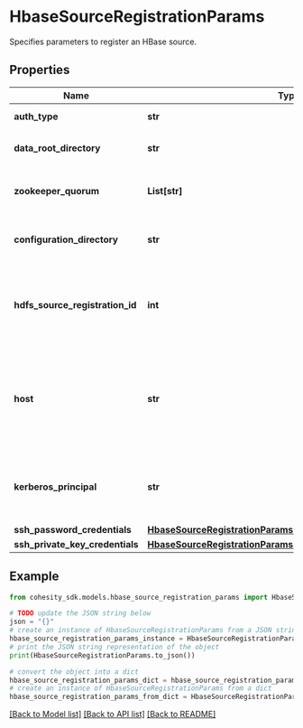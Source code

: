 # HbaseSourceRegistrationParams

Specifies parameters to register an HBase source.

## Properties

Name | Type | Description | Notes
------------ | ------------- | ------------- | -------------
**auth_type** | **str** | Authentication type. | [optional] [readonly] 
**data_root_directory** | **str** | The &#39;Data root directory&#39; for this HBase. | [optional] [readonly] 
**zookeeper_quorum** | **List[str]** | The &#39;Zookeeper Quorum&#39; for this HBase. | [optional] [readonly] 
**configuration_directory** | **str** | The directory containing the hbase-site.xml. | 
**hdfs_source_registration_id** | **int** | Protection Source registration id of the HDFS on which this HBase is running. | 
**host** | **str** | IP or hostname of any host from which the HBase configuration file hbase-site.xml can be read. | 
**kerberos_principal** | **str** | The kerberos principal to be used to connect to this Hbase source. | [optional] 
**ssh_password_credentials** | [**HbaseSourceRegistrationParamsAllOfSshPasswordCredentials**](HbaseSourceRegistrationParamsAllOfSshPasswordCredentials.md) |  | [optional] 
**ssh_private_key_credentials** | [**HbaseSourceRegistrationParamsAllOfSshPrivateKeyCredentials**](HbaseSourceRegistrationParamsAllOfSshPrivateKeyCredentials.md) |  | [optional] 

## Example

```python
from cohesity_sdk.models.hbase_source_registration_params import HbaseSourceRegistrationParams

# TODO update the JSON string below
json = "{}"
# create an instance of HbaseSourceRegistrationParams from a JSON string
hbase_source_registration_params_instance = HbaseSourceRegistrationParams.from_json(json)
# print the JSON string representation of the object
print(HbaseSourceRegistrationParams.to_json())

# convert the object into a dict
hbase_source_registration_params_dict = hbase_source_registration_params_instance.to_dict()
# create an instance of HbaseSourceRegistrationParams from a dict
hbase_source_registration_params_from_dict = HbaseSourceRegistrationParams.from_dict(hbase_source_registration_params_dict)
```
[[Back to Model list]](../README.md#documentation-for-models) [[Back to API list]](../README.md#documentation-for-api-endpoints) [[Back to README]](../README.md)


